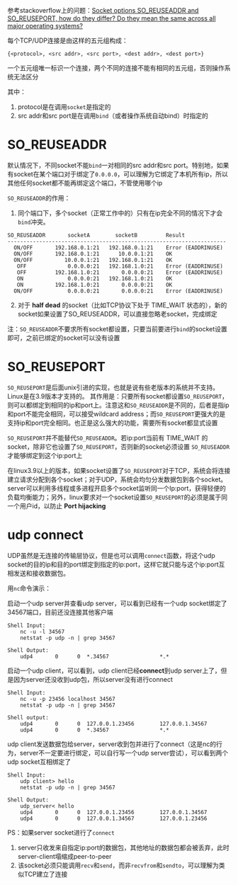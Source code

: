 参考stackoverflow上的问题：[Socket options SO_REUSEADDR and SO_REUSEPORT, how do they differ? Do they mean the same across all major operating systems?](https://stackoverflow.com/questions/14388706/socket-options-so-reuseaddr-and-so-reuseport-how-do-they-differ-do-they-mean-t?utm_medium=organic&utm_source=google_rich_qa&utm_campaign=google_rich_qa)

每个TCP/UDP连接是由这样的五元组构成：

`{<protocol>, <src addr>, <src port>, <dest addr>, <dest port>}`

一个五元组唯一标识一个连接，两个不同的连接不能有相同的五元组，否则操作系统无法区分

其中：
1. protocol是在调用`socket`是指定的
2. src addr和src port是在调用`bind`（或者操作系统自动bind）时指定的

# SO_REUSEADDR
默认情况下，不同socket不能`bind`一对相同的src addr和src port。特别地，如果有socket在某个端口对于绑定了`0.0.0.0`，可以理解为它绑定了本机所有ip，所以其他任何socket都不能再绑定这个端口，不管使用哪个ip

`SO_REUSEADDR`的作用：
1. 同个端口下，多个socket（正常工作中的）只有在ip完全不同的情况下才会`bind`冲突。

```
SO_REUSEADDR       socketA        socketB         Result
---------------------------------------------------------------------
  ON/OFF       192.168.0.1:21   192.168.0.1:21    Error (EADDRINUSE)
  ON/OFF       192.168.0.1:21      10.0.0.1:21    OK
  ON/OFF          10.0.0.1:21   192.168.0.1:21    OK
   OFF             0.0.0.0:21   192.168.1.0:21    Error (EADDRINUSE)
   OFF         192.168.1.0:21       0.0.0.0:21    Error (EADDRINUSE)
   ON              0.0.0.0:21   192.168.1.0:21    OK
   ON          192.168.1.0:21       0.0.0.0:21    OK
  ON/OFF           0.0.0.0:21       0.0.0.0:21    Error (EADDRINUSE)
```

2. 对于 **half dead** 的socket（比如TCP协议下处于 TIME_WAIT 状态的），新的socket如果设置了SO_REUSEADDR，可以直接忽略老socket，完成绑定

注：`SO_REUSEADDR`不要求所有socket都设置，只要当前要进行`bind`的socket设置即可，之前已绑定的socket可以没有设置

# SO_REUSEPORT
`SO_REUSEPORT`是后面unix引进的实现，也就是说有些老版本的系统并不支持。Linux是在3.9版本才支持的。
其作用是：只要所有socket都设置`SO_REUSEPORT`，则可以都绑定到相同的ip和port上。注意这和`SO_REUSEADDR`是不同的，后者是指ip和port不能完全相同，可以接受wildcard address；而`SO_REUSEPORT`更强大的是支持ip和port完全相同。也正是这么强大的功能，需要所有socket都显式设置

`SO_REUSEPORT`并不能替代`SO_REUSEADDR`。若ip:port当前有 TIME_WAIT 的socket，除非它也设置了`SO_REUSEPORT`，否则新的socket必须设置 `SO_REUSEADDR` 才能够绑定到这个ip:port上

在linux3.9以上的版本，如果socket设置了`SO_REUSEPORT`对于TCP，系统会将连接建立请求分配到各个socket；对于UDP，系统会均匀分发数据包到各个socket。server可以利用多线程或多进程开启多个socket监听同一个Ip:port，获得轻便的负载均衡能力；另外，linux要求对一个socket设置`SO_REUSEPORT`的必须是属于同一个用户id，以防止 **Port hijacking**

# udp connect
UDP虽然是无连接的传输层协议，但是也可以调用`connect`函数，将这个udp socket的目的ip和目的port绑定到指定的ip:port，这样它就只能与这个ip:port互相发送和接收数据包。

用`nc`命令演示：

启动一个udp server并查看udp server，可以看到已经有一个udp socket绑定了34567端口，目前还没连接其他客户端
```
Shell Input:
    nc -u -l 34567
    netstat -p udp -n | grep 34567

Shell Output:
    udp4       0      0  *.34567                *.*
```

启动一个udp client，可以看到，udp client已经**connect**到udp server上了，但是因为server还没收到udp包，所以server没有进行connect
```
Shell Input:
    nc -u -p 23456 localhost 34567
    netstat -p udp -n | grep 34567

Shell output:
    udp4       0      0  127.0.0.1.23456        127.0.0.1.34567
    udp4       0      0  *.34567                *.*
```

udp client发送数据包给server，server收到包并进行了connect（这是nc的行为，server不一定要进行绑定，可以自行写一个udp server尝试），可以看到两个udp socket互相绑定了
```
Shell Input:
    udp client> hello
    netstat -p udp -n | grep 34567 

Shell Output:
    udp_server< hello
    udp4       0      0  127.0.0.1.23456        127.0.0.1.34567
    udp4       0      0  127.0.0.1.34567        127.0.0.1.23456
```

PS：如果server socket进行了`connect`
1. server只收发来自指定ip:port的数据包，其他地址的数据包都会被丢弃，此时server-client塌缩成peer-to-peer
2. 该socket必须只能调用`recv`和`send`，而非`recvfrom`和`sendto`，可以理解为类似TCP建立了连接
